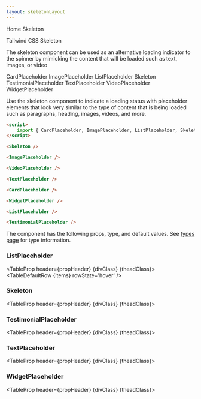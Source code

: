 ```yaml
---
layout: skeletonLayout
---
```


<script>
  import { Htwo, ExampleDiv, GitHubSource, CompoDescription, TableProp, TableDefaultRow} from '../utils'
  import { CardPlaceholder, ImagePlaceholder, ListPlaceholder, Skeleton, TestimonialPlaceholder, TextPlaceholder, VideoPlaceholder, WidgetPlaceholder, Breadcrumb, BreadcrumbItem, Heading } from '$lib'
  

  import componentProps from '../props/ListPlaceholder.json'
  import componentProps2 from '../props/Skeleton.json'
  import componentProps3 from '../props/TestimonialPlaceholder.json'
  import componentProps4 from '../props/TextPlaceholder.json'
  import componentProps5 from '../props/WidgetPlaceholder.json'

  let items = componentProps.props
  let items2 = componentProps2.props
  let items3 = componentProps3.props
  let items4 = componentProps4.props
  let items5 = componentProps5.props

  let propHeader = ['Name', 'Type', 'Default']
  let divClass='w-full relative overflow-x-auto shadow-md sm:rounded-lg py-4'
  let theadClass ='text-xs text-gray-700 uppercase bg-gray-50 dark:bg-gray-700 dark:text-white'
</script>

<Breadcrumb class="pb-8">
  <BreadcrumbItem href="/" home >Home</BreadcrumbItem>
  <BreadcrumbItem>Skeleton</BreadcrumbItem>
</Breadcrumb>

<Heading class="mb-2" tag="h1" customSize="text-3xl">Tailwind CSS Skeleton</Heading>

<CompoDescription>The skeleton component can be used as an alternative loading indicator to the spinner by mimicking the content that will be loaded such as text, images, or video</CompoDescription>

<ExampleDiv>
<GitHubSource href="skeleton/CardPlaceholder.svelte">CardPlaceholder</GitHubSource>
<GitHubSource href="skeleton/ImagePlaceholder.svelte">ImagePlaceholder</GitHubSource>
<GitHubSource href="skeleton/CardPlaceListPlaceholderholder.svelte">ListPlaceholder</GitHubSource>
<GitHubSource href="skeleton/Skeleton.svelte">Skeleton</GitHubSource>
<GitHubSource href="skeleton/TestimonialPlaceholder.svelte">TestimonialPlaceholder</GitHubSource>
<GitHubSource href="skeleton/TextPlaceholder.svelte">TextPlaceholder</GitHubSource>
<GitHubSource href="skeleton/VideoPlaceholder.svelte">VideoPlaceholder</GitHubSource>
<GitHubSource href="skeleton/WidgetPlaceholder.svelte">WidgetPlaceholder</GitHubSource>
</ExampleDiv>

Use the skeleton component to indicate a loading status with placeholder elements that look very similar to the type of content that is being loaded such as paragraphs, heading, images, videos, and more.

<Htwo label="Setup" />

```html
<script>
	import { CardPlaceholder, ImagePlaceholder, ListPlaceholder, Skeleton, TestimonialPlaceholder, TextPlaceholder, VideoPlaceholder, WidgetPlaceholder } from 'flowbite-svelte'
</script>
```

<Htwo label="Default skeleton" />

<ExampleDiv>
<Skeleton />
</ExampleDiv>

```html
<Skeleton />
```

<Htwo label="Image placeholder " />

<ExampleDiv>
<ImagePlaceholder />
</ExampleDiv>

```html
<ImagePlaceholder />
```

<Htwo label="Video placeholder" />

<ExampleDiv>
<VideoPlaceholder />
</ExampleDiv>

```html
<VideoPlaceholder />
```

<Htwo label="Text placeholder" />

<ExampleDiv>
<TextPlaceholder />
</ExampleDiv>

```html
<TextPlaceholder />
```

<Htwo label="Card placeholder" />

<ExampleDiv>
<CardPlaceholder />
</ExampleDiv>

```html
<CardPlaceholder />
```

<Htwo label="Widget placeholder" />

<ExampleDiv>
<WidgetPlaceholder />
</ExampleDiv>

```html
<WidgetPlaceholder />
```

<Htwo label="List placeholder" />

<ExampleDiv>
<ListPlaceholder />
</ExampleDiv>

```html
<ListPlaceholder />
```

<Htwo label="Testimonial placeholder" />

<ExampleDiv>
<TestimonialPlaceholder />
</ExampleDiv>

```html
<TestimonialPlaceholder />
```


<Htwo label="Props" />

The component has the following props, type, and default values. See <a href="/pages/types">types page</a> for type information.

<h3 class='text-xl w-full dark:text-white py-4'>ListPlaceholder</h3>

<TableProp header={propHeader} {divClass} {theadClass}>
  <TableDefaultRow {items} rowState='hover' />
</TableProp>

<h3 class='text-xl w-full dark:text-white py-4'>Skeleton</h3>

<TableProp header={propHeader} {divClass} {theadClass}>
  <TableDefaultRow items={items2} rowState='hover' />
</TableProp>

<h3 class='text-xl w-full dark:text-white py-4'>TestimonialPlaceholder</h3>

<TableProp header={propHeader} {divClass} {theadClass}>
  <TableDefaultRow items={items3} rowState='hover' />
</TableProp>

<h3 class='text-xl w-full dark:text-white py-4'>TextPlaceholder</h3>

<TableProp header={propHeader} {divClass} {theadClass}>
  <TableDefaultRow items={items4} rowState='hover' />
</TableProp>

<h3 class='text-xl w-full dark:text-white py-4'>WidgetPlaceholder</h3>

<TableProp header={propHeader} {divClass} {theadClass}>
  <TableDefaultRow items={items5} rowState='hover' />
</TableProp>
